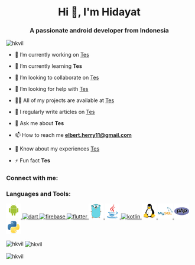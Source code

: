 <h1 align="center">Hi 👋, I'm Hidayat</h1>
<h3 align="center">A passionate android developer from Indonesia</h3>

<p align="left"> <img src="https://komarev.com/ghpvc/?username=hkvil&label=Profile%20views&color=0e75b6&style=flat" alt="hkvil" /> </p>

- 🔭 I’m currently working on [Tes](Tes)

- 🌱 I’m currently learning **Tes**

- 👯 I’m looking to collaborate on [Tes](Tes)

- 🤝 I’m looking for help with [Tes](Tes)

- 👨‍💻 All of my projects are available at [Tes](Tes)

- 📝 I regularly write articles on [Tes](Tes)

- 💬 Ask me about **Tes**

- 📫 How to reach me **elbert.herry11@gmail.com**

- 📄 Know about my experiences [Tes](Tes)

- ⚡ Fun fact **Tes**

<h3 align="left">Connect with me:</h3>
<p align="left">
</p>

<h3 align="left">Languages and Tools:</h3>
<p align="left"> <a href="https://developer.android.com" target="_blank" rel="noreferrer"> <img src="https://raw.githubusercontent.com/devicons/devicon/master/icons/android/android-original-wordmark.svg" alt="android" width="40" height="40"/> </a> <a href="https://dart.dev" target="_blank" rel="noreferrer"> <img src="https://www.vectorlogo.zone/logos/dartlang/dartlang-icon.svg" alt="dart" width="40" height="40"/> </a> <a href="https://firebase.google.com/" target="_blank" rel="noreferrer"> <img src="https://www.vectorlogo.zone/logos/firebase/firebase-icon.svg" alt="firebase" width="40" height="40"/> </a> <a href="https://flutter.dev" target="_blank" rel="noreferrer"> <img src="https://www.vectorlogo.zone/logos/flutterio/flutterio-icon.svg" alt="flutter" width="40" height="40"/> </a> <a href="https://golang.org" target="_blank" rel="noreferrer"> <img src="https://raw.githubusercontent.com/devicons/devicon/master/icons/go/go-original.svg" alt="go" width="40" height="40"/> </a> <a href="https://www.java.com" target="_blank" rel="noreferrer"> <img src="https://raw.githubusercontent.com/devicons/devicon/master/icons/java/java-original.svg" alt="java" width="40" height="40"/> </a> <a href="https://kotlinlang.org" target="_blank" rel="noreferrer"> <img src="https://www.vectorlogo.zone/logos/kotlinlang/kotlinlang-icon.svg" alt="kotlin" width="40" height="40"/> </a> <a href="https://www.linux.org/" target="_blank" rel="noreferrer"> <img src="https://raw.githubusercontent.com/devicons/devicon/master/icons/linux/linux-original.svg" alt="linux" width="40" height="40"/> </a> <a href="https://www.mysql.com/" target="_blank" rel="noreferrer"> <img src="https://raw.githubusercontent.com/devicons/devicon/master/icons/mysql/mysql-original-wordmark.svg" alt="mysql" width="40" height="40"/> </a> <a href="https://www.php.net" target="_blank" rel="noreferrer"> <img src="https://raw.githubusercontent.com/devicons/devicon/master/icons/php/php-original.svg" alt="php" width="40" height="40"/> </a> <a href="https://www.python.org" target="_blank" rel="noreferrer"> <img src="https://raw.githubusercontent.com/devicons/devicon/master/icons/python/python-original.svg" alt="python" width="40" height="40"/> </a> </p>

<p><img align="left" src="https://github-readme-stats.vercel.app/api/top-langs?username=hkvil&show_icons=true&locale=en&layout=compact" alt="hkvil" /></p>

<p>&nbsp;<img align="center" src="https://github-readme-stats.vercel.app/api?username=hkvil&show_icons=true&locale=en" alt="hkvil" /></p>

<p><img align="center" src="https://github-readme-streak-stats.herokuapp.com/?user=hkvil&" alt="hkvil" /></p>

